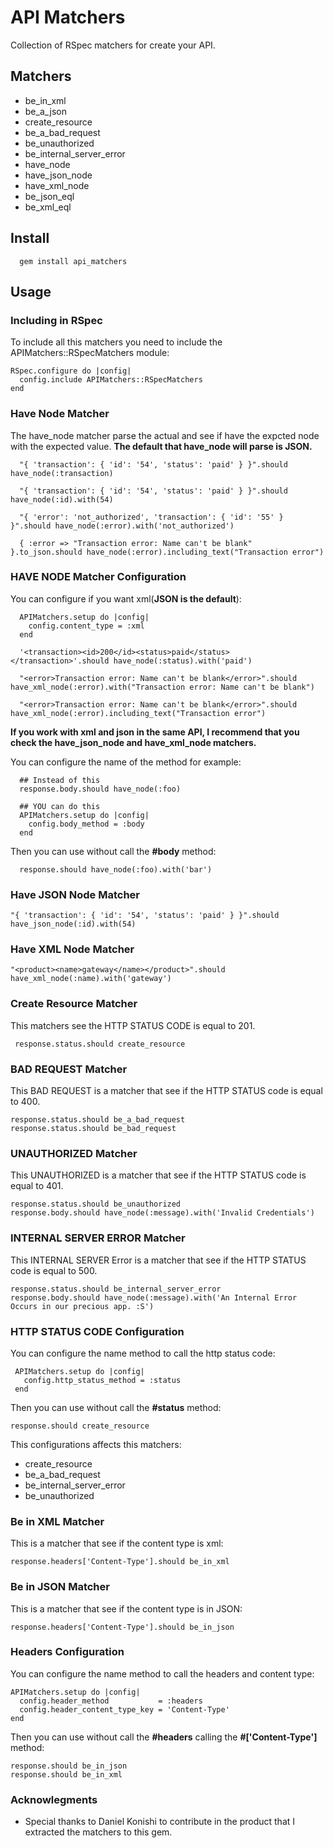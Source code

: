 # API Matchers

Collection of RSpec matchers for create your API.

## Matchers

* be_in_xml
* be_a_json
* create_resource
* be_a_bad_request
* be_unauthorized
* be_internal_server_error
* have_node
* have_json_node
* have_xml_node
* be_json_eql
* be_xml_eql

## Install

      gem install api_matchers

## Usage

### Including in RSpec

To include all this matchers you need to include the APIMatchers::RSpecMatchers module:

    RSpec.configure do |config|
      config.include APIMatchers::RSpecMatchers
    end

### Have Node Matcher

The have_node matcher parse the actual and see if have the expcted node with the expected value.
**The default that have_node will parse is JSON.**

      "{ 'transaction': { 'id': '54', 'status': 'paid' } }".should have_node(:transaction)

      "{ 'transaction': { 'id': '54', 'status': 'paid' } }".should have_node(:id).with(54)

      "{ 'error': 'not_authorized', 'transaction': { 'id': '55' } }".should have_node(:error).with('not_authorized')

      { :error => "Transaction error: Name can't be blank" }.to_json.should have_node(:error).including_text("Transaction error")


### HAVE NODE Matcher Configuration

You can configure if you want xml(**JSON is the default**):

      APIMatchers.setup do |config|
        config.content_type = :xml
      end

      '<transaction><id>200</id><status>paid</status></transaction>'.should have_node(:status).with('paid')

      "<error>Transaction error: Name can't be blank</error>".should have_xml_node(:error).with("Transaction error: Name can't be blank")

      "<error>Transaction error: Name can't be blank</error>".should have_xml_node(:error).including_text("Transaction error")

**If you work with xml and json in the same API, I recommend that you check the have_json_node and have_xml_node matchers.**

You can configure the name of the method for example:

      ## Instead of this
      response.body.should have_node(:foo)

      ## YOU can do this
      APIMatchers.setup do |config|
        config.body_method = :body
      end

Then you can use without call the **#body** method:

      response.should have_node(:foo).with('bar')

### Have JSON Node Matcher

    "{ 'transaction': { 'id': '54', 'status': 'paid' } }".should have_json_node(:id).with(54)

### Have XML Node Matcher

    "<product><name>gateway</name></product>".should have_xml_node(:name).with('gateway')


### Create Resource Matcher

This matchers see the HTTP STATUS CODE is equal to 201.

     response.status.should create_resource

### BAD REQUEST Matcher

This BAD REQUEST is a matcher that see if the HTTP STATUS code is equal to 400.

    response.status.should be_a_bad_request
    response.status.should be_bad_request

### UNAUTHORIZED Matcher

This UNAUTHORIZED is a matcher that see if the HTTP STATUS code is equal to 401.

    response.status.should be_unauthorized
    response.body.should have_node(:message).with('Invalid Credentials')

### INTERNAL SERVER ERROR Matcher

This INTERNAL SERVER Error is a matcher that see if the HTTP STATUS code is equal to 500.

    response.status.should be_internal_server_error
    response.body.should have_node(:message).with('An Internal Error Occurs in our precious app. :S')

### HTTP STATUS CODE Configuration

You can configure the name method to call the http status code:

     APIMatchers.setup do |config|
       config.http_status_method = :status
     end

Then you can use without call the **#status** method:

    response.should create_resource

This configurations affects this matchers:

* create_resource
* be_a_bad_request
* be_internal_server_error
* be_unauthorized

### Be in XML Matcher

This is a matcher that see if the content type is xml:

    response.headers['Content-Type'].should be_in_xml

### Be in JSON Matcher

This is a matcher that see if the content type is in JSON:

    response.headers['Content-Type'].should be_in_json

### Headers Configuration

You can configure the name method to call the headers and content type:

    APIMatchers.setup do |config|
      config.header_method           = :headers
      config.header_content_type_key = 'Content-Type'
    end

Then you can use without call the **#headers** calling the **#['Content-Type']** method:

    response.should be_in_json
    response.should be_in_xml

### Acknowlegments

* Special thanks to Daniel Konishi to contribute in the product that I extracted the matchers to this gem.